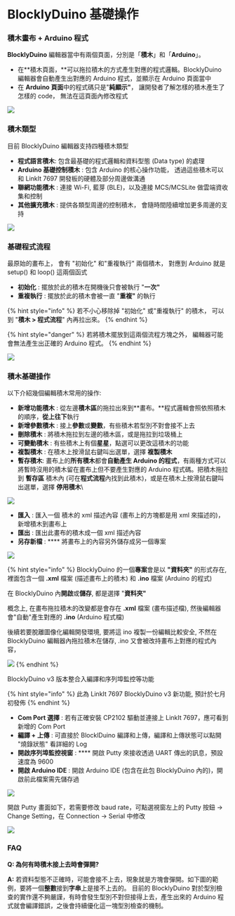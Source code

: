 # BlocklyDuino 基礎操作

### 積木畫布 + Arduino 程式 <a href="#blocklyduino-ji-chu-cao-zuo-ji-mu-hua-bu-+arduino-cheng-shi" id="blocklyduino-ji-chu-cao-zuo-ji-mu-hua-bu-+arduino-cheng-shi"></a>

**BlocklyDuino** 編輯器當中有兩個頁面，分別是「**積木**」和「**Arduino**」。

* 在**積木頁面，**可以拖拉積木的方式產生對應的程式邏輯。BlocklyDuino 編輯器會自動產生出對應的 Arduino 程式，並顯示在 Arduino 頁面當中
* 在 **Arduino 頁面**中的程式碼只是"**純顯示"**， 讓開發者了解怎樣的積木產生了怎樣的 code， 無法在這頁面內修改程式

![](../.gitbook/assets/image-38.png)

### 積木類型 <a href="#blocklyduino-ji-chu-cao-zuo-ji-mu-lei-xing" id="blocklyduino-ji-chu-cao-zuo-ji-mu-lei-xing"></a>

目前 BlocklyDuino 編輯器支持四種積木類型

* **程式語言積木**: 包含最基礎的程式邏輯和資料型態 (Data type) 的處理
* **Arduino 基礎控制積木** : 包含 Arduino 的核心操作功能， 透過這些積木可以和 LinkIt 7697 開發板的硬體及部分周邊做溝通
* **聯網功能積木** : 連接 Wi-Fi, 藍芽 (BLE)，以及連接 MCS/MCSLite 做雲端資收集和控制
* **其他擴充積木** : 提供各類型周邊的控制積木， 會隨時間陸續增加更多周邊的支持

![](../.gitbook/assets/image-39.png)

### 基礎程式流程 <a href="#blocklyduino-ji-chu-cao-zuo-ji-chu-cheng-shi-liu-cheng" id="blocklyduino-ji-chu-cao-zuo-ji-chu-cheng-shi-liu-cheng"></a>

最原始的畫布上， 會有 "初始化" 和"重複執行" 兩個積木， 對應到 Arduino 就是 setup() 和 loop()  這兩個函式

* **初始化** : 擺放於此的積木在開機後只會被執行 "**一次"**
* **重複執行** : 擺放於此的積木會被一直 "**重複"** 的執行

{% hint style="info" %}
若不小心移除掉 "初始化" 或"重複執行" 的積木， 可以到 "**積木 > 程式流程**" 內再拉出來。
{% endhint %}

{% hint style="danger" %}
若將積木擺放到這兩個流程方塊之外， 編輯器可能會無法產生出正確的 Arduino 程式。
{% endhint %}

![](../.gitbook/assets/image-40.png)

### 積木基礎操作 <a href="#blocklyduino-ji-chu-cao-zuo-ji-mu-ji-chu-cao-zuo" id="blocklyduino-ji-chu-cao-zuo-ji-mu-ji-chu-cao-zuo"></a>

以下介紹幾個編輯積木常用的操作:&#x20;

* **新增功能積木** : 從左邊**積木區**的拖拉出來到**畫布。**程式邏輯會照依照積木的順序，**從上往下**執行
* **新增參數積木** : 接上**參數**或**變數**，有些積木若型別不對會接不上去
* **刪除積木** : 將積木拖拉到左邊的積木區，或是拖拉到垃圾桶上
* **可變動積木** : 有些積木上有個**星星**，點選可以更改這積木的功能
* **複製積木** : 在積木上按滑鼠右鍵叫出選單，選擇 **複製積木**
* **暫存積木**: 畫布上的**所有積木**都會**自動產生 Arduino 的程式**，有兩種方式可以將暫時沒用的積木留在畫布上但不要產生對應的 Arduino 程式碼。把積木拖拉到 **暫存區** 積木內 (可在**程式流程**內找到此積木)，或是在積木上按滑鼠右鍵叫出選單，選擇 **停用積木**\


![](../.gitbook/assets/image-42.png)

* **匯入** : 匯入一個 積木的 xml 描述內容 (畫布上的方塊都是用 xml 來描述的)，新增積木到畫布上
* **匯出** : 匯出此畫布的積木成一個 xml 描述內容
* **另存新檔** : **** 將畫布上的內容另外儲存成另一個專案

![](../.gitbook/assets/image-43.png)

{% hint style="info" %}
BlocklyDuino 的一個**專案**會是以 **"資料夾"** 的形式存在, 裡面包含一個 **.xml** 檔案 (描述畫布上的積木) 和 **.ino** 檔案 (Arduino 的程式)

在 BlocklyDuino 內**開啟**或**儲存**, 都是選擇 "**資料夾"**

概念上, 在畫布拖拉積木的改變都是會存在 **.xml** 檔案 (畫布描述檔), 然後編輯器會"自動"產生對應的 **.ino** (Arduino 程式檔)

後續若要脫離圖像化編輯開發環境, 要將這 ino 複製一份編輯比較安全, 不然在 BlocklyDuino 編輯器內拖拉積木在儲存, .ino 又會被改持畫布上對應的程式內容，

![](../.gitbook/assets/image-44.png)
{% endhint %}

BlocklyDuino v3 版本整合入編譯和序列埠監控等功能

{% hint style="info" %}
此為 LinkIt 7697 BlocklyDuino v3 新功能, 預計於七月初發佈
{% endhint %}

* **Com Port 選擇** :  若有正確安裝 CP2102 驅動並連接上 LinkIt 7697，應可看到新增的 Com Port
* **編譯 + 上傳** : 可直接於 BlocklDuino 編譯和上傳，編譯和上傳狀態可以點開 "燒錄狀態" 看詳細的 Log&#x20;
* **開啟序列埠監控視窗** : **** 開啟 Putty 來接收透過 UART 傳出的訊息，預設速度為 9600
* **開啟 Arduino IDE** : 開啟 Arduino IDE (包含在此包 BlocklyDuino 內的)，開啟前此檔案需先儲存過

![](../.gitbook/assets/image-45.jpeg)

開啟 Putty 畫面如下，若需要修改 baud rate，可點選視窗左上的 Putty 按鈕 -> Change Setting，在 Connection -> Serial 中修改

![](../.gitbook/assets/image-46.jpeg)

### FAQ <a href="#blocklyduino-ji-chu-cao-zuo-faq" id="blocklyduino-ji-chu-cao-zuo-faq"></a>

**Q: 為何有時積木接上去時會彈開?**

**A:** 若資料型態不正確時，可能會接不上去，現象就是方塊會彈開。如下圖的範例，要將一個**整數**接到**字串**上是接不上去的。 目前的 BlocklyDuino 對於型別檢查的實作還不夠嚴謹，有時會發生型別不對但接得上去，產生出來的 Arduino 程式就會編譯錯誤，之後會持續優化這一塊型別檢查的機制。

